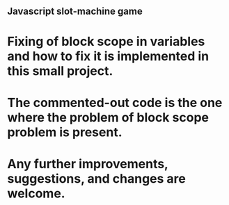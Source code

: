 ## Javascript slot-machine game
# Fixing of block scope in variables and how to fix it is implemented in this small project.
# The commented-out code is the one where the problem of block scope problem is present.
# Any further improvements, suggestions, and changes are welcome.
